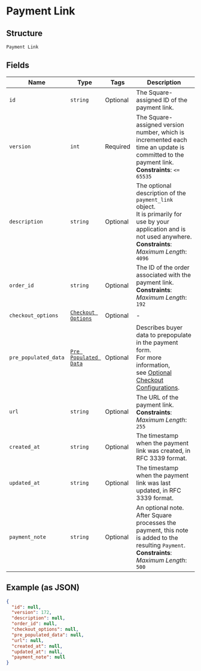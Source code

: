 
# Payment Link

## Structure

`Payment Link`

## Fields

| Name | Type | Tags | Description |
|  --- | --- | --- | --- |
| `id` | `string` | Optional | The Square-assigned ID of the payment link. |
| `version` | `int` | Required | The Square-assigned version number, which is incremented each time an update is committed to the payment link.<br>**Constraints**: `<= 65535` |
| `description` | `string` | Optional | The optional description of the `payment_link` object.<br>It is primarily for use by your application and is not used anywhere.<br>**Constraints**: *Maximum Length*: `4096` |
| `order_id` | `string` | Optional | The ID of the order associated with the payment link.<br>**Constraints**: *Maximum Length*: `192` |
| `checkout_options` | [`Checkout Options`](../../doc/models/checkout-options.md) | Optional | - |
| `pre_populated_data` | [`Pre Populated Data`](../../doc/models/pre-populated-data.md) | Optional | Describes buyer data to prepopulate in the payment form.<br>For more information,<br>see [Optional Checkout Configurations](https://developer.squareup.com/docs/checkout-api/optional-checkout-configurations). |
| `url` | `string` | Optional | The URL of the payment link.<br>**Constraints**: *Maximum Length*: `255` |
| `created_at` | `string` | Optional | The timestamp when the payment link was created, in RFC 3339 format. |
| `updated_at` | `string` | Optional | The timestamp when the payment link was last updated, in RFC 3339 format. |
| `payment_note` | `string` | Optional | An optional note. After Square processes the payment, this note is added to the  <br>resulting `Payment`.<br>**Constraints**: *Maximum Length*: `500` |

## Example (as JSON)

```json
{
  "id": null,
  "version": 172,
  "description": null,
  "order_id": null,
  "checkout_options": null,
  "pre_populated_data": null,
  "url": null,
  "created_at": null,
  "updated_at": null,
  "payment_note": null
}
```

